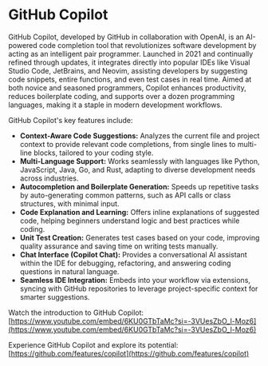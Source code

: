 # GitHub Copilot

GitHub Copilot, developed by GitHub in collaboration with OpenAI, is an AI-powered code completion tool that revolutionizes software development by acting as an intelligent pair programmer. Launched in 2021 and continually refined through updates, it integrates directly into popular IDEs like Visual Studio Code, JetBrains, and Neovim, assisting developers by suggesting code snippets, entire functions, and even test cases in real time. Aimed at both novice and seasoned programmers, Copilot enhances productivity, reduces boilerplate coding, and supports over a dozen programming languages, making it a staple in modern development workflows.

GitHub Copilot's key features include:

*   **Context-Aware Code Suggestions:** Analyzes the current file and project context to provide relevant code completions, from single lines to multi-line blocks, tailored to your coding style.
*   **Multi-Language Support:** Works seamlessly with languages like Python, JavaScript, Java, Go, and Rust, adapting to diverse development needs across industries.
*   **Autocompletion and Boilerplate Generation:** Speeds up repetitive tasks by auto-generating common patterns, such as API calls or class structures, with minimal input.
*   **Code Explanation and Learning:** Offers inline explanations of suggested code, helping beginners understand logic and best practices while coding.
*   **Unit Test Creation:** Generates test cases based on your code, improving quality assurance and saving time on writing tests manually.
*   **Chat Interface (Copilot Chat):** Provides a conversational AI assistant within the IDE for debugging, refactoring, and answering coding questions in natural language.
*   **Seamless IDE Integration:** Embeds into your workflow via extensions, syncing with GitHub repositories to leverage project-specific context for smarter suggestions.

Watch the introduction to GitHub Copilot: [https://www.youtube.com/embed/6KU0GTbTaMc?si=-3VUesZbO_l-Moz6](https://www.youtube.com/embed/6KU0GTbTaMc?si=-3VUesZbO_l-Moz6)

Experience GitHub Copilot and explore its potential: [https://github.com/features/copilot](https://github.com/features/copilot)